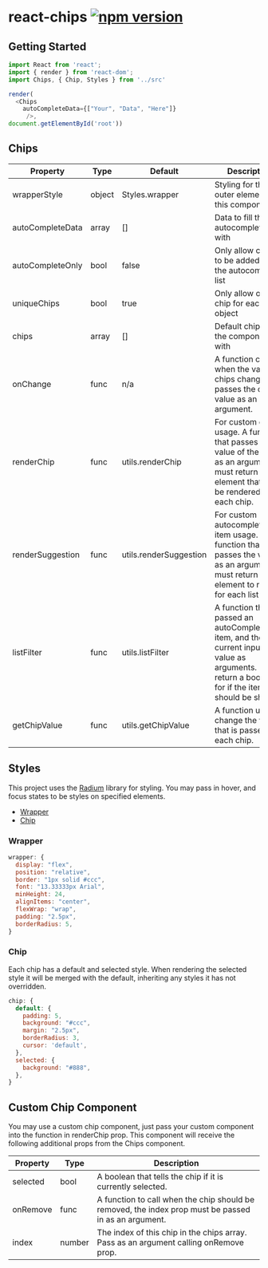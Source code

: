 # react-chips [![npm version](https://badge.fury.io/js/react-chips.svg)](https://badge.fury.io/js/react-chips)

## Getting Started

```js
import React from 'react';
import { render } from 'react-dom';
import Chips, { Chip, Styles } from '../src'

render(
  <Chips
    autoCompleteData={["Your", "Data", "Here"]}
     />,
document.getElementById('root'))
```

## Chips

|Property|Type|Default|Description|
|--------|----|-------|-----------|
|wrapperStyle|object|Styles.wrapper|Styling for the outer element of this component|
|autoCompleteData|array|[]|Data to fill the autocomplete list with|
|autoCompleteOnly|bool|false|Only allow chips to be added from the autocomplete list|
|uniqueChips|bool|true|Only allow one chip for each object|
|chips|array|[]|Default chips to fill the component with|
|onChange|func|n/a|A function called when the value of chips changes, passes the chips value as an argument.|
|renderChip|func|utils.renderChip|For custom chip usage. A function that passes the value of the chip as an argument, must return an element that will be rendered as each chip.|
|renderSuggestion|func|utils.renderSuggestion|For custom autocomplete list item usage. A function that passes the value as an argument, must return an element to render for each list item.|
|listFilter|func|utils.listFilter|A function that is passed an autoCompleteData item, and the current input value as arguments. Must return a boolean for if the item should be shown.|
|getChipValue|func|utils.getChipValue|A function used to change the value that is passed into each chip.|

## Styles

This project uses the [Radium](http://stack.formidable.com/radium/) library for styling. You may pass in hover, and focus states to be styles on specified elements.

- [Wrapper](#wrapper)
- [Chip](#chip)

### Wrapper
```javascript
wrapper: {
  display: "flex",
  position: "relative",
  border: "1px solid #ccc",
  font: "13.33333px Arial",
  minHeight: 24,
  alignItems: "center",
  flexWrap: "wrap",
  padding: "2.5px",
  borderRadius: 5,
}
```

### Chip
Each chip has a default and selected style. When rendering the selected style it will be merged with the default, inheriting any styles it has not overridden.

```javascript
chip: {
  default: {
    padding: 5,
    background: "#ccc",
    margin: "2.5px",
    borderRadius: 3,
    cursor: 'default',
  },
  selected: {
    background: "#888",
  },
}
```

## Custom Chip Component
You may use a custom chip component, just pass your custom component into the function in renderChip prop. This component will receive the following additional props from the Chips component.

|Property|Type|Description|
|--------|----|-----------|
|selected|bool|A boolean that tells the chip if it is currently selected.|
|onRemove|func|A function to call when the chip should be removed, the index prop must be passed in as an argument.|
|index|number|The index of this chip in the chips array. Pass as an argument calling onRemove prop.|
